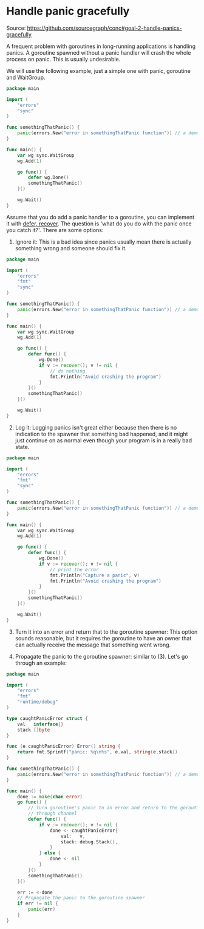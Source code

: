 # Handle panic gracefully

Source: <https://github.com/sourcegraph/conc#goal-2-handle-panics-gracefully>

A frequent problem with goroutines in long-running applications is handling panics. A goroutine spawned without a panic  handler will crash the whole process on panic. This is usually undesirable.

We will use the following example, just a simple one with panic, goroutine and WaitGroup.

```go
package main

import (
    "errors"
    "sync"
)

func somethingThatPanic() {
    panic(errors.New("error in somethingThatPanic function")) // a demo-purpose panic
}

func main() {
    var wg sync.WaitGroup
    wg.Add(1)

    go func() {
        defer wg.Done()
        somethingThatPanic()
    }()

    wg.Wait()
}
```

Assume that you do add a panic handler to a goroutine, you can implement it with [defer, recover](https://go.dev/blog/defer-panic-and-recover). The question is 'what do you do with the panic once you catch it?'. There are some options:

1. Ignore it: This is a bad idea since panics usually mean there is actually something wrong and someone should fix it.

```go
package main

import (
    "errors"
    "fmt"
    "sync"
)

func somethingThatPanic() {
    panic(errors.New("error in somethingThatPanic function")) // a demo-purpose panic
}

func main() {
    var wg sync.WaitGroup
    wg.Add(1)

    go func() {
        defer func() {
            wg.Done()
            if v := recover(); v != nil {
                // do nothing
                fmt.Println("Avoid crashing the program")
            }
        }()
        somethingThatPanic()
    }()

    wg.Wait()
}
```

2. Log it: Logging panics isn't great either because then there is no indication to the spawner that something bad happened, and it might just continue on as normal even though your program is in a really bad state.

```go
package main

import (
    "errors"
    "fmt"
    "sync"
)

func somethingThatPanic() {
    panic(errors.New("error in somethingThatPanic function")) // a demo-purpose panic
}

func main() {
    var wg sync.WaitGroup
    wg.Add(1)

    go func() {
        defer func() {
            wg.Done()
            if v := recover(); v != nil {
                // print the error
                fmt.Println("Capture a panic", v)
                fmt.Println("Avoid crashing the program")
            }
        }()
        somethingThatPanic()
    }()

    wg.Wait()
}
```

3. Turn it into an error and return that to the goroutine spawner: This option sounds reasonable, but it requires the goroutine to have an owner that can actually receive the message that something went wrong.

4. Propagate the panic to the goroutine spawner: similar to (3). Let's go through an example:

```go
package main

import (
    "errors"
    "fmt"
    "runtime/debug"
)

type caughtPanicError struct {
    val   interface{}
    stack []byte
}

func (e caughtPanicError) Error() string {
    return fmt.Sprintf("panic: %q\n%s", e.val, string(e.stack))
}

func somethingThatPanic() {
    panic(errors.New("error in somethingThatPanic function")) // a demo-purpose panic
}

func main() {
    done := make(chan error)
    go func() {
        // Turn goroutine's panic to an error and return to the goroutine spawner
        // through channel
        defer func() {
            if v := recover(); v != nil {
                done <- caughtPanicError{
                    val:   v,
                    stack: debug.Stack(),
                }
            } else {
                done <- nil
            }
        }()
        somethingThatPanic()
    }()

    err := <-done
    // Propagate the panic to the goroutine spawner
    if err != nil {
        panic(err)
    }
}
```
